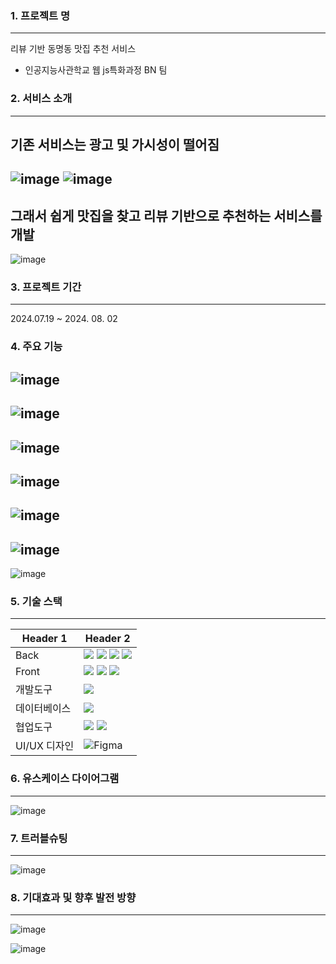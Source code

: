 ### 1. 프로젝트 명
---
리뷰 기반 동명동 맛집 추천 서비스
- 인공지능사관학교 웹 js특화과정 BN 팀
### 2. 서비스 소개
---
기존 서비스는 광고 및 가시성이 떨어짐
--
![image](https://github.com/user-attachments/assets/8ab64623-2237-47c6-a905-ceea76acbbaf)
![image](https://github.com/user-attachments/assets/b34d7feb-b2e6-41fe-9cd6-badf937e0ca9)
--
그래서 쉽게 맛집을 찾고 리뷰 기반으로 추천하는 서비스를 개발
--
![image](https://github.com/user-attachments/assets/3019062c-a50a-4e27-9cd4-fcb14f75b8fd)

### 3. 프로젝트 기간
---
2024.07.19 ~ 2024. 08. 02
### 4. 주요 기능

![image](https://github.com/user-attachments/assets/788cfdde-2eb0-4e3e-9b8d-fe1e900e2561)
--
![image](https://github.com/user-attachments/assets/36394523-1d9e-489d-a329-110355611307)
--
![image](https://github.com/user-attachments/assets/08acc206-2031-4610-b64b-458bf9a44887)
--
![image](https://github.com/user-attachments/assets/c291387b-94e6-41fb-9f4d-cdb481b6179b)
--
![image](https://github.com/user-attachments/assets/cae5ccf7-f04c-4a8b-8be2-3bb077d9d5c7)
--
![image](https://github.com/user-attachments/assets/36e331fd-b13b-460c-ba31-31714083899d)
--
![image](https://github.com/user-attachments/assets/2992de8d-351e-4ec6-90cd-4e05e207a82a)


### 5. 기술 스택
---
| Header 1 | Header 2 |
|----------|----------|
| Back |   <img src="https://img.shields.io/badge/flask-000000?style=for-the-badge&logo=flask&logoColor=white"> <img src="https://img.shields.io/badge/javascript-F7DF1E?style=for-the-badge&logo=javascript&logoColor=black"> <img src="https://img.shields.io/badge/node.js-339933?style=for-the-badge&logo=Node.js&logoColor=white"> <img src="https://img.shields.io/badge/python-3776AB?style=for-the-badge&logo=python&logoColor=white">  |
| Front | <img src="https://img.shields.io/badge/javascript-F7DF1E?style=for-the-badge&logo=javascript&logoColor=black"> <img src="https://img.shields.io/badge/html5-E34F26?style=for-the-badge&logo=html5&logoColor=white"> <img src="https://img.shields.io/badge/css-1572B6?style=for-the-badge&logo=css3&logoColor=white">  |
| 개발도구 | <img src="https://img.shields.io/badge/Visual Studio Code-007ACC?style=flat-square&logo=Visual Studio Code&logoColor=white"/> |
| 데이터베이스 | <img src="https://img.shields.io/badge/mysql-4479A1?style=for-the-badge&logo=mysql&logoColor=white"> |
| 협업도구 | <img src="https://img.shields.io/badge/git-F05032?style=for-the-badge&logo=git&logoColor=white"> <img src="https://img.shields.io/badge/github-181717?style=for-the-badge&logo=github&logoColor=white"> |
| UI/UX 디자인 | 	![Figma](https://img.shields.io/badge/figma-%23F24E1E.svg?style=for-the-badge&logo=figma&logoColor=white) |

### 6. 유스케이스 다이어그램
---
![image](https://github.com/user-attachments/assets/905b838c-a113-4a86-bca5-69ac25e64e18)

### 7. 트러블슈팅
---
![image](https://github.com/user-attachments/assets/269785cd-ae25-4964-b3a5-17ec5d23ebb9)

### 8. 기대효과 및 향후 발전 방향
---
![image](https://github.com/user-attachments/assets/c4b9e02d-4da3-4a1d-b721-e33cd40d873c)

![image](https://github.com/user-attachments/assets/5cee3dba-6d77-4ef0-bf5a-8997be751146)



